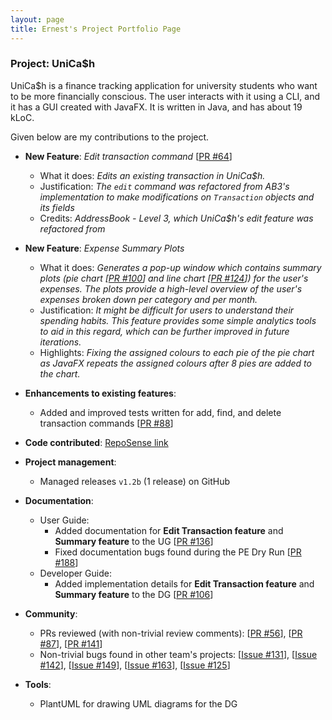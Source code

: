 ```yaml
---
layout: page
title: Ernest's Project Portfolio Page
---
```


### Project: UniCa$h

UniCa$h is a finance tracking application for university students who want to be more financially conscious.
The user interacts with it using a CLI, and it has a GUI created with JavaFX. It is written in Java, and has about 19 kLoC.

Given below are my contributions to the project.

* **New Feature**: *Edit transaction command* [[PR #64](https://github.com/AY2324S1-CS2103-T16-3/tp/pull/64)]
  * What it does: *Edits an existing transaction in UniCa$h.*
  * Justification: *The `edit` command was refactored from AB3's implementation to make modifications on `Transaction` objects and its fields*
  * Credits: *AddressBook - Level 3, which UniCa$h's edit feature was refactored from*

* **New Feature**: *Expense Summary Plots*
  * What it does: *Generates a pop-up window which contains summary plots (pie chart [[PR #100](https://github.com/AY2324S1-CS2103-T16-3/tp/pull/100)] and line chart [[PR #124](https://github.com/AY2324S1-CS2103-T16-3/tp/pull/124)]) for the user's expenses. The plots provide a high-level overview of the user's expenses broken down per category and per month.*
  * Justification: *It might be difficult for users to understand their spending habits. This feature provides some simple analytics tools to aid in this regard, which can be further improved in future iterations.*
  * Highlights: *Fixing the assigned  colours to each pie of the pie chart as JavaFX repeats the assigned colours after 8 pies are added to the chart.*

* **Enhancements to existing features**:
  * Added and improved tests written for add, find, and delete transaction commands [[PR #88](https://github.com/AY2324S1-CS2103-T16-3/tp/pull/88)]

* **Code contributed**: [RepoSense link](https://nus-cs2103-ay2324s1.github.io/tp-dashboard/?search=t16-3&sort=groupTitle&sortWithin=title&timeframe=commit&mergegroup=&groupSelect=groupByRepos&breakdown=true&checkedFileTypes=docs~functional-code~test-code&since=2023-09-22&tabOpen=true&tabType=authorship&tabAuthor=elhy1999&tabRepo=AY2324S1-CS2103-T16-3%2Ftp%5Bmaster%5D&authorshipIsMergeGroup=false&authorshipFileTypes=docs~functional-code~test-code&authorshipIsBinaryFileTypeChecked=false&authorshipIsIgnoredFilesChecked=false)

* **Project management**:
  * Managed releases `v1.2b` (1 release) on GitHub

* **Documentation**:
  * User Guide:
    * Added documentation for **Edit Transaction feature** and **Summary feature** to the UG [[PR #136](https://github.com/AY2324S1-CS2103-T16-3/tp/pull/136)]
    * Fixed documentation bugs found during the PE Dry Run [[PR #188](https://github.com/AY2324S1-CS2103-T16-3/tp/pull/188)]
  * Developer Guide:
    * Added implementation details for **Edit Transaction feature** and **Summary feature** to the DG [[PR #106](https://github.com/AY2324S1-CS2103-T16-3/tp/pull/106)]


* **Community**:
  * PRs reviewed (with non-trivial review comments): [[PR #56](https://github.com/AY2324S1-CS2103-T16-3/tp/pull/56)], [[PR #87](https://github.com/AY2324S1-CS2103-T16-3/tp/pull/87)], [[PR #141](https://github.com/AY2324S1-CS2103-T16-3/tp/pull/141)]
  * Non-trivial bugs found in other team's projects: [[Issue #131](https://github.com/AY2324S1-CS2103T-W09-3/tp/issues/131)], [[Issue #142](https://github.com/AY2324S1-CS2103T-W09-3/tp/issues/142)], [[Issue #149](https://github.com/AY2324S1-CS2103T-W09-3/tp/issues/149)], [[Issue #163](https://github.com/AY2324S1-CS2103T-W09-3/tp/issues/163)], [[Issue #125](https://github.com/AY2324S1-CS2103T-W09-3/tp/issues/125)]

* **Tools**:
  * PlantUML for drawing UML diagrams for the DG
